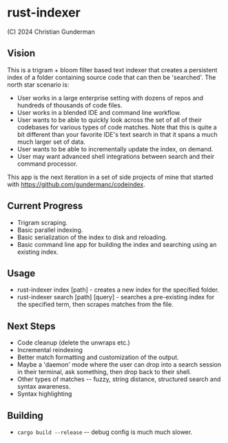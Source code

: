 # rust-indexer
(C) 2024 Christian Gunderman

## Vision
This is a trigram + bloom filter based text indexer that creates a persistent index of a folder containing source code that can then be 'searched'. The north star scenario is:
- User works in a large enterprise setting with dozens of repos and hundreds of thousands of code files.
- User works in a blended IDE and command line workflow.
- User wants to be able to quickly look across the set of all of their codebases for various types of code matches. Note that this is quite a bit different than your favorite IDE's text search in that it spans a much much larger set of data.
- User wants to be able to incrementally update the index, on demand.
- User may want advanced shell integrations between search and their command processor.

This app is the next iteration in a set of side projects of mine that started with https://github.com/gundermanc/codeindex.

## Current Progress
- Trigram scraping.
- Basic parallel indexing.
- Basic serialization of the index to disk and reloading.
- Basic command line app for building the index and searching using an existing index.

## Usage
- rust-indexer index [path] - creates a new index for the specified folder.
- rust-indexer search [path] [query] - searches a pre-existing index for the specified term, then scrapes matches from the file.

## Next Steps
- Code cleanup (delete the unwraps etc.)
- Incremental reindexing
- Better match formatting and customization of the output.
- Maybe a 'daemon' mode where the user can drop into a search session in their terminal, ask something, then drop back to their shell.
- Other types of matches -- fuzzy, string distance, structured search and syntax awareness.
- Syntax highlighting

## Building
- `cargo build --release` -- debug config is much much slower.

